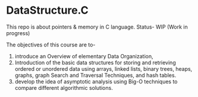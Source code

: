# DataStructure.C
This repo is about pointers & memory in C language.
Status- WIP (Work in progress)

The objectives of this course are to-
1. introduce an Overview of elementary Data Organization,
2. Introduction of the basic data structures for storing and retrieving ordered or
unordered data using arrays, linked lists, binary trees, heaps, graphs, graph Search
and Traversal Techniques, and hash tables.
3. develop the idea of asymptotic analysis using Big-O techniques to compare different
algorithmic solutions.
